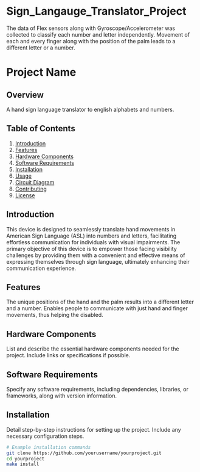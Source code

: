 # Sign_Langauge_Translator_Project
The data of Flex sensors along with Gyroscope/Accelerometer was collected to classify each number and letter independently. 
Movement of each and every finger along with the position of the palm leads to a different letter or a number.
# Project Name

## Overview

A hand sign language translator to english alphabets and numbers.

## Table of Contents

1. [Introduction](#introduction)
2. [Features](#features)
3. [Hardware Components](#hardware-components)
4. [Software Requirements](#software-requirements)
5. [Installation](#installation)
6. [Usage](#usage)
7. [Circuit Diagram](#circuit-diagram)
8. [Contributing](#contributing)
9. [License](#license)

## Introduction

This device is designed to seamlessly translate hand movements in American Sign Language (ASL) into numbers and letters, facilitating effortless communication for individuals with visual impairments. The primary objective of this device is to empower those facing visibility challenges by providing them with a convenient and effective means of expressing themselves through sign language, ultimately enhancing their communication experience.

## Features

The unique positions of the hand and the palm results into a different letter and a number. Enables people to communicate with just hand and finger movements, thus helping the disabled.

## Hardware Components

List and describe the essential hardware components needed for the project. Include links or specifications if possible.

## Software Requirements

Specify any software requirements, including dependencies, libraries, or frameworks, along with version information.

## Installation

Detail step-by-step instructions for setting up the project. Include any necessary configuration steps.

```bash
# Example installation commands
git clone https://github.com/yourusername/yourproject.git
cd yourproject
make install
